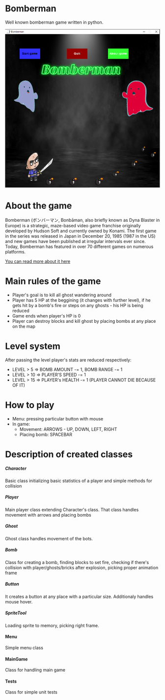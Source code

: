 # Bomberman
Well known bomberman game written in python.

![Main menu](menuSS.png)

# About the game

Bomberman (ボンバーマン, Bonbāman, also briefly known as Dyna Blaster in Europe) is a strategic, maze-based video game franchise
originally developed by Hudson Soft and currently owned by Konami. The first game in the series was released in Japan in
December 20, 1985 (1987 in the US)  and new games have been published at irregular intervals ever since.
Today, Bomberman has featured in over 70 different games on numerous platforms. 

[You can read more about it here](https://en.wikipedia.org/wiki/Bomberman)

# Main rules of the game
  * Player's goal is to kill all ghost wandering around
  * Player has 5 HP at the beggining (it changes with further level), if he gets hit by a bomb's fire or steps on any ghosts - his HP
is being reduced
  * Game ends when player's HP is 0
  * Player can destroy blocks and kill ghost by placing bombs at any place on the map

# Level system
After passing the level player's stats are reduced respectively:
  * LEVEL > 5 =>  BOMB AMOUNT -= 1, BOMB RANGE -= 1
  * LEVEL > 10 => PLAYER'S SPEED -= 1
  * LEVEL > 15 => PLAYER's HEALTH -= 1 (PLAYER CANNOT DIE BECAUSE OF IT)

# How to play
* Menu: pressing particular button with mouse
* In game:
  - Movement: ARROWS - UP, DOWN, LEFT, RIGHT
  - Placing bomb: SPACEBAR
  
# Description of created classes
##### Character
Basic class initializing basic statistics of a player and simple methods for collision

##### Player
Main player class extending Character's class. That class handles movement with arrows and placing bombs

##### Ghost
Ghost class handles movement of the bots.

##### Bomb
Class for creating a bomb, finding blocks to set fire, checking if there's collision with player/ghosts/bricks after explosion,
picking proper animation frame

##### Button
It creates a button at any place with a particular size. Additionaly handles mouse hover.

##### SpriteTool
Loading sprite to memory, picking right frame.

#### Menu
Simple menu class

#### MainGame
Class for handling main game

#### Tests
Class for simple unit tests